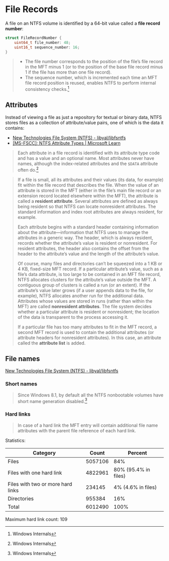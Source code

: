 # File Records
A file on an NTFS volume is identified by a 64-bit value called a **file record number**:
```c
struct FileRecordNumber {
    uint64_t file_number: 48;
    uint16_t sequence_number: 16;
}
```
> - The file number corresponds to the position of the file’s file record in the MFT minus 1 (or to the position of the base file record minus 1 if the file has more than one file record).
> - The sequence number, which is incremented each time an MFT file record position is reused, enables NTFS to perform internal consistency checks.[^winter]

## Attributes
Instead of viewing a file as just a repository for textual or binary data, NTFS stores files as a collection of attribute/value pairs, one of which is the data it contains:
- [New Technologies File System (NTFS) - libyal/libfsntfs](https://github.com/libyal/libfsntfs/blob/main/documentation/New%20Technologies%20File%20System%20(NTFS).asciidoc#6-the-attributes)
- [\[MS-FSCC\]: NTFS Attribute Types | Microsoft Learn](https://learn.microsoft.com/en-us/openspecs/windows_protocols/ms-fscc/a82e9105-2405-4e37-b2c3-28c773902d85)

> Each attribute in a file record is identified with its attribute type code and has a value and an optional name. Most attributes never have names, although the index-related attributes and the `$DATA` attribute often do.[^winter]

> If a file is small, all its attributes and their values (its data, for example) fit within the file record that describes the file. When the value of an attribute is stored in the MFT (either in the file’s main file record or an extension record located elsewhere within the MFT), the attribute is called a **resident attribute**. Several attributes are defined as always being resident so that NTFS can locate nonresident attributes. The standard information and index root attributes are always resident, for example.
> 
> Each attribute begins with a standard header containing information about the attribute—information that NTFS uses to manage the attributes in a generic way. The header, which is always resident, records whether the attribute’s value is resident or nonresident. For resident attributes, the header also contains the offset from the header to the attribute’s value and the length of the attribute’s value.
>
> Of course, many files and directories can’t be squeezed into a 1 KB or 4 KB, fixed-size MFT record. If a particular attribute’s value, such as a file’s data attribute, is too large to be contained in an MFT file record, NTFS allocates clusters for the attribute’s value outside the MFT. A contiguous group of clusters is called a run (or an extent). If the attribute’s value later grows (if a user appends data to the file, for example), NTFS allocates another run for the additional data. Attributes whose values are stored in runs (rather than within the MFT) are called **nonresident attributes**. The file system decides whether a particular attribute is resident or nonresident; the location of the data is transparent to the process accessing it.
>
> If a particular file has too many attributes to fit in the MFT record, a second MFT record is used to contain the additional attributes (or attribute 
headers for nonresident attributes). In this case, an attribute called the **attribute list** is added.

## File names
[New Technologies File System (NTFS) - libyal/libfsntfs](https://github.com/libyal/libfsntfs/blob/main/documentation/New%20Technologies%20File%20System%20(NTFS).asciidoc#64-the-file-name-attribute)

### Short names
> Since Windows 8.1, by default all the NTFS nonbootable volumes have short name generation disabled.[^winter]

### Hard links
> In case of a hard link the MFT entry will contain additional file name attributes with the parent file reference of each hard link.

Statistics:

Category | Count | Percent
--- | --- | ---
Files | 5057106 | 84%
Files with one hard link | 4822961 | 80% (95.4% in files)
Files with two or more hard links | 234145 | 4% (4.6% in files)
Directories | 955384 | 16%
Total | 6012490 | 100%

Maximum hard link count: 109


[^winter]: Windows Internals